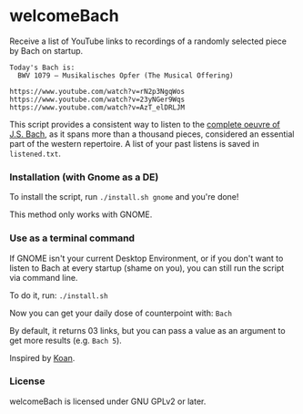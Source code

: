 # welcomeBach

Receive a list of YouTube links to recordings of a randomly selected piece by Bach on startup.

```
Today's Bach is: 
  BWV 1079 – Musikalisches Opfer (The Musical Offering)

https://www.youtube.com/watch?v=rN2p3NgqWos
https://www.youtube.com/watch?v=23yNGer9Wqs
https://www.youtube.com/watch?v=AzT_elDRLJM
```

This script provides a consistent way to listen to the [complete oeuvre of J.S. Bach], as it spans more than a thousand pieces, considered an essential part of the western repertoire.
A list of your past listens is saved in `listened.txt`.

### Installation (with Gnome as a DE)

To install the script, run `./install.sh gnome` and you're done!

This method only works with GNOME.

### Use as a terminal command

If GNOME isn't your current Desktop Environment, or if you don't want to listen to Bach at every startup (shame on you), you can still run the script via command line.

To do it, run: `./install.sh`

Now you can get your daily dose of counterpoint with: `Bach`

By default, it returns 03 links, but you can pass a value as an argument to get more results (e.g. `Bach 5`).


Inspired by [Koan].

### License

welcomeBach is licensed under GNU GPLv2 or later.

[Koan]: https://github.com/a-moreira/Koan
[complete oeuvre of J.S. Bach]: https://en.wikipedia.org/wiki/Bach-Werke-Verzeichnis
